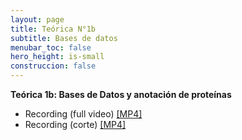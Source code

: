 ```yaml
---
layout: page
title: Teórica N°1b
subtitle: Bases de datos
menubar_toc: false
hero_height: is-small
construccion: false
---
```


**Teórica 1b: Bases de Datos y anotación de proteínas**

<!--
- Slides [[PDF]](https://drive.google.com/file/d/1BrnF1AojhxGY5Pn6Trc9qt_X6TxziOcP/view?usp=sharing)
--->
- Recording (full video) [[MP4]](https://youtu.be/oXo_Idzucnw)
- Recording (corte) [[MP4]](https://youtu.be/720Metn3SsUw)

